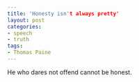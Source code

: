 ```yaml
---
title: 'Honesty isn't always pretty'
layout: post
categories:
- speech
- truth
tags:
- Thomas Paine
---
```


He who dares not offend cannot be honest.